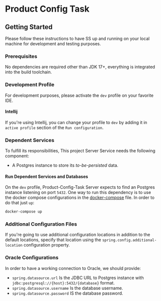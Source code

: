 # Product Config Task

## Getting Started

Please follow these instructions to have SS up and running on your local machine for development and testing purposes.

### Prerequisites

No dependencies are required other than JDK 17+, everything is integrated into the build toolchain.

### Development Profile

For development purposes, please activate the `dev` profile on your favorite IDE.

#### Intellij

If you're using Intellij, you can change your profile to `dev` by adding it in `active profile` section of
the `Run configuration`.

### Dependent Services

To fulfill its responsibilities, This project Server Service needs the following component:

- A Postgres instance to store its *to-be-persisted* data.

#### Run Dependent Services and Databases

On the `dev` profile, Product-Config-Task Server expects to find an Postgres instance listening on port `5432`. One way to run
this dependency is to use the docker compose configurations in the [docker-compose](docker-compose.yml)
file. In order to do that just `up`:

```bash
docker-compose up
```

### Additional Configuration Files

If you're going to use additional configuration locations in addition to the default locations, specify that location
using the
`spring.config.additional-location` configuration property.

### Oracle Configurations

In order to have a working connection to Oracle, we should provide:

- `spring.datasource.url` Is the JDBC URL to Postgres instance with `jdbc:postgresql://{host}:5432/{database}` format.
- `spring.datasource.username` Is the database username.
- `spring.datasource.password` IS the database password.
